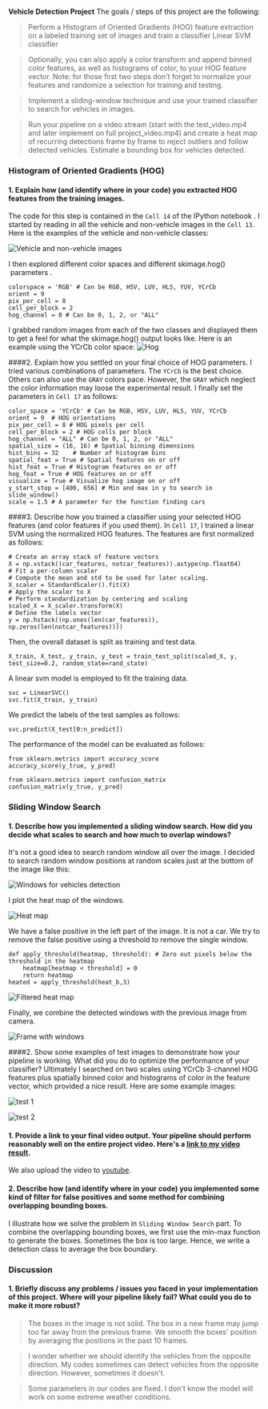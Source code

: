 **Vehicle Detection Project**
The goals / steps of this project are the following:
> Perform a Histogram of Oriented Gradients (HOG) feature extraction on a labeled training set of images and train a classifier Linear SVM classifier

> Optionally, you can also apply a color transform and append binned color features, as well as histograms of color, to your HOG feature vector.
Note: for those first two steps don't forget to normalize your features and randomize a selection for training and testing.

> Implement a sliding-window technique and use your trained classifier to search for vehicles in images.

> Run your pipeline on a video stream (start with the test_video.mp4 and later implement on full project_video.mp4) and create a heat map of recurring detections frame by frame to reject outliers and follow detected vehicles.
Estimate a bounding box for vehicles detected.


### Histogram of Oriented Gradients (HOG)
#### 1. Explain how (and identify where in your code) you extracted HOG features from the training images.
The code for this step is contained in the `Cell 14` of the IPython notebook . I started by reading in all the vehicle and non-vehicle images in the `Cell 13`. Here is the examples  of the vehicle and non-vehicle classes:

![Vehicle and non-vehicle images](http://upload-images.jianshu.io/upload_images/2528310-a86f74bee987db90.png?imageMogr2/auto-orient/strip%7CimageView2/2/w/720)

I then explored different color spaces and different skimage.hog()
 parameters .
```
colorspace = 'RGB' # Can be RGB, HSV, LUV, HLS, YUV, YCrCb
orient = 9
pix_per_cell = 8
cell_per_block = 2
hog_channel = 0 # Can be 0, 1, 2, or "ALL"
```
I grabbed random images from each of the two classes and displayed them to get a feel for what the skimage.hog() output looks like.
Here is an example using the YCrCb color space:
![Hog](http://upload-images.jianshu.io/upload_images/2528310-5d5457140c146f03.png?imageMogr2/auto-orient/strip%7CimageView2/2/w/720)

####2. Explain how you settled on your final choice of HOG parameters.
I tried various combinations of parameters. The `YCrCb` is the best choice. Others can also use the `GRAY` colors pace. However, the `GRAY` which neglect the color information may loose the experimental result. I finally set the parameters in `Cell 17` as follows:
```
color_space = 'YCrCb' # Can be RGB, HSV, LUV, HLS, YUV, YCrCb
orient = 9  # HOG orientations
pix_per_cell = 8 # HOG pixels per cell
cell_per_block = 2 # HOG cells per block
hog_channel = "ALL" # Can be 0, 1, 2, or "ALL"
spatial_size = (16, 16) # Spatial binning dimensions
hist_bins = 32    # Number of histogram bins
spatial_feat = True # Spatial features on or off
hist_feat = True # Histogram features on or off
hog_feat = True # HOG features on or off
visualize = True # Visualize hog image on or off
y_start_stop = [400, 656] # Min and max in y to search in slide_window()
scale = 1.5 # A parameter for the function finding cars
```

####3. Describe how you trained a classifier using your selected HOG features (and color features if you used them).
In `Cell 17`, I trained a linear SVM using the normalized HOG features. The features are first normalized as follows:

```
# Create an array stack of feature vectors
X = np.vstack((car_features, notcar_features)).astype(np.float64)                        
# Fit a per-column scaler
# Compute the mean and std to be used for later scaling.
X_scaler = StandardScaler().fit(X)
# Apply the scaler to X
# Perform standardization by centering and scaling
scaled_X = X_scaler.transform(X)
# Define the labels vector
y = np.hstack((np.ones(len(car_features)), np.zeros(len(notcar_features))))
```
Then, the overall dataset is split as training and test data. 
```
X_train, X_test, y_train, y_test = train_test_split(scaled_X, y, test_size=0.2, random_state=rand_state)
```
A linear svm model is employed to fit the training data. 
```
svc = LinearSVC()
svc.fit(X_train, y_train)
```
We predict the labels of the test samples as follows:
```
svc.predict(X_test[0:n_predict])
```
The performance of the model can be evaluated as follows:
```
from sklearn.metrics import accuracy_score
accuracy_score(y_true, y_pred)

from sklearn.metrics import confusion_matrix
confusion_matrix(y_true, y_pred)
```
### Sliding Window Search
#### 1. Describe how you implemented a sliding window search. How did you decide what scales to search and how much to overlap windows?
It's not a good idea to search random window all over the image. I decided to search random window positions at random scales just at the bottom of the image like this: 

![Windows for vehicles detection](http://upload-images.jianshu.io/upload_images/2528310-cc5502a8116f1874.png?imageMogr2/auto-orient/strip%7CimageView2/2/w/720)

I plot the heat map of the windows.

![Heat map](http://upload-images.jianshu.io/upload_images/2528310-76a5d30724b306f4.png?imageMogr2/auto-orient/strip%7CimageView2/2/w/720)

We have a false positive in the left part of the image. It is not a car. We try to remove the false positive using a threshold to remove the single window. 
```
def apply_threshold(heatmap, threshold): # Zero out pixels below the threshold in the heatmap
    heatmap[heatmap < threshold] = 0 
    return heatmap 
heated = apply_threshold(heat_b,3)
``` 

![Filtered heat map](http://upload-images.jianshu.io/upload_images/2528310-17595c3ecac7909b.png?imageMogr2/auto-orient/strip%7CimageView2/2/w/720)

Finally, we combine the detected windows  with the previous image from camera. 


![Frame with windows](http://upload-images.jianshu.io/upload_images/2528310-b52d1cf9e3ae901c.png?imageMogr2/auto-orient/strip%7CimageView2/2/w/720)

####2. Show some examples of test images to demonstrate how your pipeline is working. What did you do to optimize the performance of your classifier?
Ultimately I searched on two scales using YCrCb 3-channel HOG features plus spatially binned color and histograms of color in the feature vector, which provided a nice result. Here are some example images:

![test 1](http://upload-images.jianshu.io/upload_images/2528310-2e229838cd6b1b21.png?imageMogr2/auto-orient/strip%7CimageView2/2/w/720)

![test 2](http://upload-images.jianshu.io/upload_images/2528310-07a57ec28d1a8bbc.png?imageMogr2/auto-orient/strip%7CimageView2/2/w/720)

#### 1. Provide a link to your final video output. Your pipeline should perform reasonably well on the entire project video. Here's a [link to my video result](https://github.com/fighting41love/Udacity_Vehicle_Detection/blob/master/project_video_output.mp4).
We also upload the video to [youtube]().

#### 2. Describe how (and identify where in your code) you implemented some kind of filter for false positives and some method for combining overlapping bounding boxes.
I illustrate how we solve the problem in `Sliding Window Search` part. To combine the overlapping bounding boxes, we first use the min-max function to generate the boxes. Sometimes the box is too large. Hence, we write a detection class to average the box boundary.

### Discussion
#### 1. Briefly discuss any problems / issues you faced in your implementation of this project. Where will your pipeline likely fail? What could you do to make it more robust?

> The boxes in the image is not solid. The box in a new frame may jump too far away from the previous frame. We smooth the boxes' position by averaging the positions in the past 10 frames.

> I wonder whether we should identify the vehicles from the opposite direction. My codes sometimes can detect vehicles from the opposite direction. However, sometimes it doesn't. 

> Some parameters in our codes are fixed. I don't know the model will work on some extreme weather conditions.
